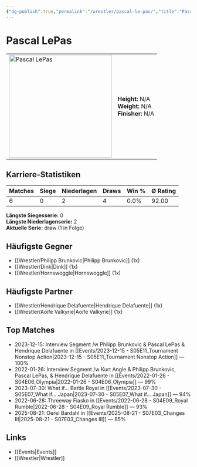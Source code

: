```yaml
---
{"dg-publish":true,"permalink":"/wrestler/pascal-le-pas/","title":"Pascal LePas","tags":["wrestler"],"noteIcon":""}
---
```



# Pascal LePas

<table>
        <tr>
        <td><img src="https://github.com/CptSpaulding1980/choke-slam-wrestling/releases/download/images/Pascal_LePas.png" width="280" alt="Pascal LePas"></td>
        <td>
        <b>Height:</b> N/A<br>
        <b>Weight:</b> N/A<br>
        <b>Finisher:</b> N/A<br>
        </td>
        </tr>
        </table>
        
## Karriere-Statistiken

| Matches | Siege | Niederlagen | Draws | Win % | Ø Rating |
|---------|-------|-------------|-------|-------|-----------|
| 6 | 0 | 2 | 4 | 0.0% | 92.00 |

**Längste Siegesserie:** 0<br>**Längste Niederlagenserie:** 2<br>**Aktuelle Serie:** draw (1 in Folge)


## Häufigste Gegner
- [[Wrestler/Philipp Brunkovic\|Philipp Brunkovic]] (1x)
- [[Wrestler/Dink\|Dink]] (1x)
- [[Wrestler/Hornswoggle\|Hornswoggle]] (1x)

## Häufigste Partner
- [[Wrestler/Hendrique Delafuente\|Hendrique Delafuente]] (1x)
- [[Wrestler/Aoife Valkyrie\|Aoife Valkyrie]] (1x)

## Top Matches
- 2023-12-15: Interview Segment /w Philipp Brunkovic & Pascal LePas & Hendrique Delafuente in [[Events/2023-12-15 - S05E11_Tournament Nonstop Action\|2023-12-15 - S05E11_Tournament Nonstop Action]] — 100%
- 2022-01-26: Interview Segment /w Kurt Angle & Philipp Brunkovic, Pascal LePas, & Hendrique Delafuente in [[Events/2022-01-26 - S04E06_Olympia\|2022-01-26 - S04E06_Olympia]] — 99%
- 2023-07-30: What if... Battle Royal in [[Events/2023-07-30 - S05E07_What if... Japan\|2023-07-30 - S05E07_What if... Japan]] — 94%
- 2022-06-28: Threeway Fiasko in [[Events/2022-06-28 - S04E09_Royal Rumble\|2022-06-28 - S04E09_Royal Rumble]] — 93%
- 2025-08-21: Oerel Bardahl in [[Events/2025-08-21 - S07E03_Changes III\|2025-08-21 - S07E03_Changes III]] — 85%

## Links
- [[Events\|Events]]
- [[Wrestler\|Wrestler]]
